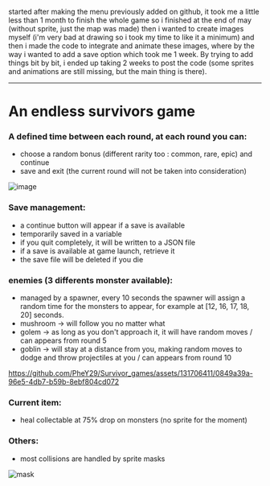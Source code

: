 started after making the menu previously added on github, it took me a little less than 1 month to finish the whole game so i finished at the end of may (without sprite, just the map was made) then i wanted to create images myself (i'm very bad at drawing so i took my time to like it a minimum) and then i made the code to integrate and animate these images, where by the way i wanted to add a save option which took me 1 week. By trying to add things bit by bit, i ended up taking 2 weeks to post the code (some sprites and animations are still missing, but the main thing is there).

_________________________________

# **An endless survivors game**

### A defined time between each round, at each round you can:
- choose a random bonus (different rarity too : common, rare, epic) and continue
- save and exit (the current round will not be taken into consideration)

![image](https://github.com/PheY29/Survivor_games/assets/131706411/a1134779-5d71-47f4-aed1-fc4903f0c2e1)
 
### Save management:
- a continue button will appear if a save is available
- temporarily saved in a variable
- if you quit completely, it will be written to a JSON file
- if a save is available at game launch, retrieve it
- the save file will be deleted if you die
 
### enemies (3 differents monster available):
- managed by a spawner, every 10 seconds the spawner will assign a random time for the monsters to appear, for example at [12, 16, 17, 18, 20] seconds.
- mushroom -> will follow you no matter what
- golem -> as long as you don't approach it, it will have random moves / can appears from round 5
- goblin -> will stay at a distance from you, making random moves to dodge and throw projectiles at you / can appears from round 10

https://github.com/PheY29/Survivor_games/assets/131706411/0849a39a-96e5-4db7-b59b-8ebf804cd072

 
### Current item:
- heal collectable at 75% drop on monsters (no sprite for the moment)
    
### Others:
- most collisions are handled by sprite masks

![mask](https://github.com/PheY29/Survivor_games/assets/131706411/89198bd1-1032-44fa-8418-47b8b87c990e)
